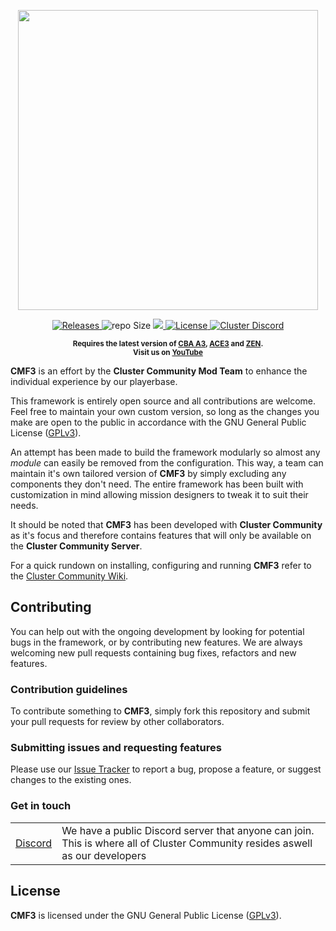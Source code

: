 <p align="center">
    <img src="https://raw.githubusercontent.com/clustermod/CMF3/master/extras/assets/logo/cmf3_trans.png" width="480">
</p>

<p align="center">
    <a href="https://github.com/Tapawingo/CMF3/releases">
        <img src="https://img.shields.io/github/v/release/Tapawingo/CMF3?style=flat-square" alt="Releases">
    </a>
    <a>
    <img src="https://img.shields.io/github/repo-size/Tapawingo/CMF3?style=flat-square" alt="repo Size">
    </a>
    <a href="https://github.com/Tapawingo/CMF3/issues" alt="Issue Tracker">
        <img src="https://img.shields.io/github/issues-raw/Tapawingo/CMF3?style=flat-square">
    </a>
    <a href="https://github.com/Tapawingo/CMF3/blob/master/LICENSE">
        <img src="https://img.shields.io/github/license/Tapawingo/CMF3?style=flat-square" alt="License">
    </a>
    <a href="https://discord.gg/MBP64PWz">
        <img src="https://img.shields.io/badge/Discord-Join-darkviolet.svg?style=flat-square" alt="Cluster Discord"">
    </a>
</p>

<p align="center">
    <sup><strong>Requires the latest version of <a href="https://github.com/CBATeam/CBA_A3/releases">CBA A3</a>, <a href="https://github.com/acemod/ACE3/releases">ACE3</a> and <a href="https://github.com/zen-mod/ZEN">ZEN</a>.<br/>
    Visit us on <a href="https://www.youtube.com/channel/UCHvqA1frU_R9cqCW_5rmM4w">YouTube</a></strong></sup>
</p>

**CMF3** is an effort by the **Cluster Community Mod Team** to enhance the individual experience by our playerbase.

This framework is entirely open source and all contributions are welcome. Feel free to maintain your own custom version, so long as the changes you make are open to the public in accordance with the GNU General Public License ([GPLv3](https://github.com/Tapawingo/CMF3/blob/master/LICENSE)).

An attempt has been made to build the framework modularly so almost any *module* can easily be removed from the configuration. This way, a team can maintain it's own tailored version of **CMF3** by simply excluding any components they don't need. The entire framework has been built with customization in mind allowing mission designers to tweak it to suit their needs.

It should be noted that **CMF3** has been developed with **Cluster Community** as it's focus and therefore contains features that will only be available on the **Cluster Community Server**.

For a quick rundown on installing, configuring and running **CMF3** refer to the [Cluster Community Wiki](https://wiki.cluster-community.com/index.php/Category:Eric%27s_Mission_Framework_(EMF)).

## Contributing
You can help out with the ongoing development by looking for potential bugs in the framework, or by contributing new features. We are always welcoming new pull requests containing bug fixes, refactors and new features.

### Contribution guidelines
To contribute something to **CMF3**, simply fork this repository and submit your pull requests for review by other collaborators.

### Submitting issues and requesting features
Please use our [Issue Tracker](https://github.com/Tapawingo/CMF3/issues) to report a bug, propose a feature, or suggest changes to the existing ones.

### Get in touch
<table>
  <tr>
    <td><a href="https://discord.gg/6Sq6hDgbGF">Discord</a></td>
    <td>We have a public Discord server that anyone can join. This is where all of Cluster Community resides aswell as our developers</td>
  </tr>
</table>

## License
**CMF3** is licensed under the GNU General Public License ([GPLv3](https://github.com/Tapawingo/CMF3/blob/master/LICENSE)).
